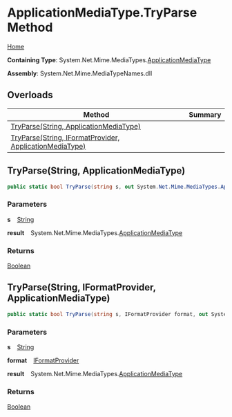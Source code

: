 # ApplicationMediaType\.TryParse Method

[Home](../../../README.md)

**Containing Type**: System\.Net\.Mime\.MediaTypes\.[ApplicationMediaType](../README.md)

**Assembly**: System\.Net\.Mime\.MediaTypeNames\.dll

## Overloads

| Method | Summary |
| ------ | ------- |
| [TryParse(String, ApplicationMediaType)](#471660498) | |
| [TryParse(String, IFormatProvider, ApplicationMediaType)](#785269692) | |

<a id="471660498"></a>

## TryParse\(String, ApplicationMediaType\) 

```csharp
public static bool TryParse(string s, out System.Net.Mime.MediaTypes.ApplicationMediaType result)
```

### Parameters

**s** &ensp; [String](https://docs.microsoft.com/en-us/dotnet/api/system.string)

**result** &ensp; System\.Net\.Mime\.MediaTypes\.[ApplicationMediaType](../README.md)

### Returns

[Boolean](https://docs.microsoft.com/en-us/dotnet/api/system.boolean)

<a id="785269692"></a>

## TryParse\(String, IFormatProvider, ApplicationMediaType\) 

```csharp
public static bool TryParse(string s, IFormatProvider format, out System.Net.Mime.MediaTypes.ApplicationMediaType result)
```

### Parameters

**s** &ensp; [String](https://docs.microsoft.com/en-us/dotnet/api/system.string)

**format** &ensp; [IFormatProvider](https://docs.microsoft.com/en-us/dotnet/api/system.iformatprovider)

**result** &ensp; System\.Net\.Mime\.MediaTypes\.[ApplicationMediaType](../README.md)

### Returns

[Boolean](https://docs.microsoft.com/en-us/dotnet/api/system.boolean)

